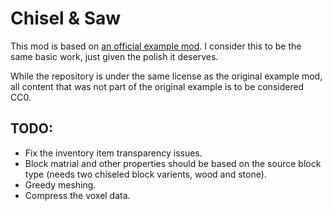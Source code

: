 
Chisel & Saw
========================================================================================================================

This mod is based on [an official example mod](https://github.com/anegostudios/vschiselmodsample). I consider this to be
the same basic work, just given the polish it deserves.

While the repository is under the same license as the original example mod, all content that was not part of the original
example is to be considered CC0.


TODO:
-------------------------------------------------------------------------------------------------------------------------

* Fix the inventory item transparency issues.
* Block matrial and other properties should be based on the source block type (needs two chiseled block varients, wood and stone).
* Greedy meshing.
* Compress the voxel data.
